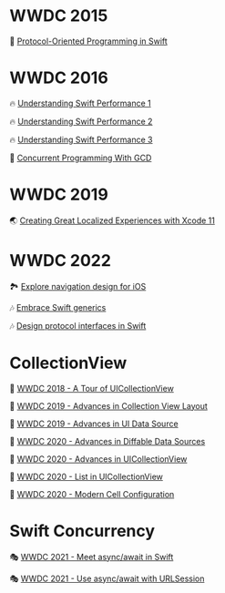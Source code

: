 # WWDC 2015     
🔧 [Protocol-Oriented Programming in Swift](https://github.com/lxodud/WWWDDCC/blob/main/WWDC%202015/Protocol-Oriented%20Programming%20in%20Swift.md)

# WWDC 2016
🔥 [Understanding Swift Performance 1](https://github.com/lxodud/WWWDDCC/blob/main/WWDC%202016/Understanding%20Swift%20Performance%201.md)  

🔥 [Understanding Swift Performance 2](https://github.com/lxodud/WWWDDCC/blob/main/WWDC%202016/Understanding%20Swift%20Performance%202.md)

🔥 [Understanding Swift Performance 3](https://github.com/lxodud/WWWDDCC/blob/main/WWDC%202016/Understanding%20Swift%20Performance%203.md)

🧵 [Concurrent Programming With GCD](https://github.com/lxodud/WWWDDCC/blob/main/WWDC%202016/Concurrent%20Programming%20With%20GCD.md)

# WWDC 2019
🌏 [Creating Great Localized Experiences with Xcode 11](https://github.com/lxodud/WWWDDCC/blob/main/WWDC%202019/Creating%20Great%20Localized%20Experiences%20with%20Xcode%2011.md)

# WWDC 2022
🏞️ [Explore navigation design for iOS](https://github.com/lxodud/WWWDDCC/blob/main/WWDC%202022/Explore%20navigation%20design%20for%20iOS.md)

🎶 [Embrace Swift generics](https://github.com/lxodud/WWWDDCC/blob/main/WWDC%202022/Embrace%20Swift%20generics.md)

🎶 [Design protocol interfaces in Swift](https://github.com/lxodud/WWWDDCC/blob/main/WWDC%202022/Design%20protocol%20interfaces%20in%20Swift.md)

# CollectionView
🎄 [WWDC 2018 - A Tour of UICollectionView](https://github.com/lxodud/WWWDDCC/blob/main/CollectionView/%5BWWDC%202018%5D%20A%20Tour%20of%20UICollectionView.md)

🎄 [WWDC 2019 - Advances in Collection View Layout](https://github.com/lxodud/WWWDDCC/blob/main/CollectionView/%5BWWDC%202019%5D%20Advances%20in%20Collection%20View%20Layout.md)

🎄 [WWDC 2019 - Advances in UI Data Source](https://github.com/lxodud/WWWDDCC/blob/main/CollectionView/%5BWWDC%202019%5D%20Advances%20in%20UI%20Data%20Source.md)

🎄 [WWDC 2020 - Advances in Diffable Data Sources](https://github.com/lxodud/WWWDDCC/blob/main/CollectionView/%5BWWDC%202020%5D%20Advances%20in%20Diffable%20Data%20Sources.md)

🎄 [WWDC 2020 - Advances in UICollectionView](https://github.com/lxodud/WWWDDCC/blob/main/CollectionView/%5BWWDC%202020%5D%20Advances%20in%20UICollectionView.md)

🎄 [WWDC 2020 - List in UICollectionView](https://github.com/lxodud/WWWDDCC/blob/main/CollectionView/%5BWWDC%202020%5D%20List%20in%20UICollectionView.md)

🎄 [WWDC 2020 - Modern Cell Configuration](https://github.com/lxodud/WWWDDCC/blob/main/CollectionView/%5BWWDC%202020%5D%20Modern%20Cell%20Configuration.md)

# Swift Concurrency
🎭 [WWDC 2021 - Meet async/await in Swift](https://github.com/lxodud/WWWDDCC/blob/main/Swift%20Concurrency/Meet%20async-await%20in%20Swift.md)

🎭 [WWDC 2021 - Use async/await with URLSession](https://github.com/lxodud/WWWDDCC/blob/main/Swift%20Concurrency/Use%20async-await%20with%20URLSession.md)
